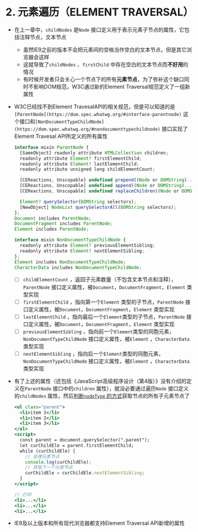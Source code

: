 # 2. 元素遍历（ELEMENT TRAVERSAL）

- 在上一章中，`childNodes` 是`Node` 接口定义用于表示元素子节点的属性，它包括注释节点，文本节点
    - 虽然IE9之前的版本不会把元素间的空格当作空白的文本节点，但是其它浏览器会这样
    - 这就导致了`childNodes` 、`firstChild` 中存在空白的文本节点而**不好用**的情况
    - 有时候开发者只会关心一个节点下的所有**元素节点**，为了弥补这个缺口同时不影响DOM规范，W3C通过新的Element Traversal规范定义了一组新属性
- W3C已经找不到Element TravesalAPI的相关规范，但是可以知道的是`[ParentNode](https://dom.spec.whatwg.org/#interface-parentnode)` 这个接口和`[NonDocumentTypeChildNode](https://dom.spec.whatwg.org/#nondocumenttypechildnode)` 接口实现了Element Travesal API所定义的所有属性
    
    ```jsx
    interface mixin ParentNode {
      [SameObject] readonly attribute HTMLCollection children;
      readonly attribute Element? firstElementChild;
      readonly attribute Element? lastElementChild;
      readonly attribute unsigned long childElementCount;
    
      [CEReactions, Unscopable] undefined prepend((Node or DOMString)... nodes);
      [CEReactions, Unscopable] undefined append((Node or DOMString)... nodes);
      [CEReactions, Unscopable] undefined replaceChildren((Node or DOMString)... nodes);
    
      Element? querySelector(DOMString selectors);
      [NewObject] NodeList querySelectorAll(DOMString selectors);
    };
    Document includes ParentNode;
    DocumentFragment includes ParentNode;
    Element includes ParentNode;
    
    interface mixin NonDocumentTypeChildNode {
      readonly attribute Element? previousElementSibling;
      readonly attribute Element? nextElementSibling;
    };
    Element includes NonDocumentTypeChildNode;
    CharacterData includes NonDocumentTypeChildNode;
    ```
    
    - [ ]  `childElementCount` ，返回子元素数量（不包含文本节点和注释），`ParentNode` 接口定义属性，被`Document`，`DocumentFragment`，`Element` 类型实现
    - [ ]  `firstElementChild` ，指向第一个`Element` 类型的子节点，`ParentNode` 接口定义属性，被`Document`，`DocumentFragment`，`Element` 类型实现
    - [ ]  `lastElementChild` ，指向最后一个`Element`类型的子节点，`ParentNode` 接口定义属性，被`Document`，`DocumentFragment`，`Element` 类型实现
    - [ ]  `previousElementSibling` ，指向前一个`Element`类型的同胞元素，`NonDocumentTypeChildNode` 接口定义属性，被`Element` ，`CharacterData` 类型实现
    - [ ]  `nextElementSibling` ，指向后一个`Element`类型的同胞元素，`NonDocumentTypeChildNode` 接口定义属性，被`Element` ，`CharacterData` 类型实现
- 有了上述的属性（还包括《JavaScript高级程序设计（第4版）》没有介绍的定义在`ParentNode` 接口中的`children` 属性），就没必要通过遍历`Node` 接口定义的`childNodes` 属性，然后[判断`nodeType` 的方式](../14%20DOM/1%20%E8%8A%82%E7%82%B9%E5%B1%82%E7%BA%A7%EF%BC%88HIERARCHY%20OF%20NODES%EF%BC%89/Element%E7%B1%BB%E5%9E%8B.md)获取节点的所有子元素节点了
    
    ```jsx
    <ul class="parent">
      <li>item 1</li>
      <li>item 2</li>
      <li>item 3</li>
    </ul>
    <script>
      const parent = document.querySelector(".parent");
      let curChildEle = parent.firstElementChild;
      while (curChildEle) {
        // 处理元素节点
        console.log(curChildEle);
        // 获取下一个元素节点
        curChildEle = curChildEle.nextElementSibling;
      }
    </script>
    
    // 打印
    <li>...</li>
    <li>...</li>
    <li>...</li>
    ```
    
- IE9及以上版本和所有现代浏览器都支持Element Traversal API新增的属性